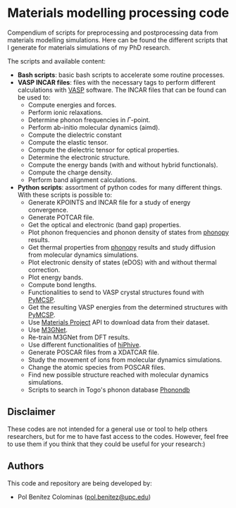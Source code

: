 # Materials modelling processing code

Compendium of scripts for preprocessing and postprocessing data from materials modelling simulations.
Here can be found the different scripts that I generate for materials simulations of my PhD research. 

The scripts and available content: 
- **Bash scripts**: basic bash scripts to accelerate some routine processes.
- **VASP INCAR files**: files with the necessary tags to perform different calculations with [VASP](https://www.vasp.at/) software. The INCAR files that can be found can be used to:
   - Compute energies and forces.
   - Perform ionic relaxations.
   - Determine phonon frequencies in $\Gamma$-point.
   - Perform ab-initio molecular dynamics (aimd).
   - Compute the dielectric constant
   - Compute the elastic tensor.
   - Compute the dielectric tensor for optical properties.
   - Determine the electronic structure.
   - Compute the energy bands (with and without hybrid functionals).
   - Compute the charge density.
   - Perform band alignment calculations.
- **Python scripts**: assortment of python codes for many different things. With these scripts is possible to:
   - Generate KPOINTS and INCAR file for a study of energy convergence.
   - Generate POTCAR file.
   - Get the optical and electronic (band gap) properties.
   - Plot phonon frequencies and phonon density of states from [phonopy](https://phonopy.github.io/phonopy/) results.
   - Get thermal properties from [phonopy](https://phonopy.github.io/phonopy/) results and study diffusion from molecular dynamics simulations.
   - Plot electronic density of states (eDOS) with and without thermal correction.
   - Plot energy bands.
   - Compute bond lengths.
   - Functionalities to send to VASP crystal structures found with [PyMCSP](https://github.com/polbeni/PyMCSP).
   - Get the resulting VASP energies from the determined structures with [PyMCSP](https://github.com/polbeni/PyMCSP).
   - Use [Materials Project](https://next-gen.materialsproject.org/) API to download data from their dataset.
   - Use [M3GNet](https://github.com/materialsvirtuallab/m3gnet).
   - Re-train M3GNet from DFT results.
   - Use different functionalities of [hiPhive](https://hiphive.materialsmodeling.org/).
   - Generate POSCAR files from a XDATCAR file.
   - Study the movement of ions from molecular dynamics simulations.
   - Change the atomic species from POSCAR files.
   - Find new possible structure reached with molecular dynamics simulations.
   - Scripts to search in Togo's phonon database [Phonondb](https://github.com/atztogo/phonondb)


## Disclaimer

These codes are not intended for a general use or tool to help others researchers, but for me to have fast access to the codes. However, feel free to use them if you think that they could be useful for your research:)

## Authors

This code and repository are being developed by:
- Pol Benítez Colominas (pol.benitez@upc.edu)

